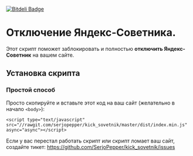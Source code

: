 [![Bitdeli Badge](https://d2weczhvl823v0.cloudfront.net/SerjoPepper/kick_sovetnik/trend.png)](https://bitdeli.com/free "Bitdeli Badge")

# Отключение Яндекс-Советника.

Этот скрипт поможет заблокировать и полностью <b>отключить Яндекс-Советник</b> на вашем сайте.

## Установка скрипта

### Простой способ
Просто скопируйте и вставьте этот код на ваш сайт (желательно в начало `<body>`):
```
<script type="text/javascript" src="//rawgit.com/serjopepper/kick_sovetnik/master/dist/index.min.js" async="async"></script>
```



Если у вас перестал работать скрипт или скрипт ломает ваш сайт, создайте тикет:
https://github.com/SerjoPepper/kick_sovetnik/issues

